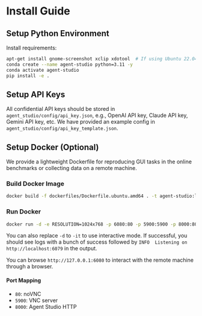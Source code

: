 # Install Guide

## Setup Python Environment

Install requirements:

```bash
apt-get install gnome-screenshot xclip xdotool  # If using Ubuntu 22.04
conda create --name agent-studio python=3.11 -y
conda activate agent-studio
pip install -e .
```

## Setup API Keys

All confidential API keys should be stored in `agent_studio/config/api_key.json`, e.g., OpenAI API key, Claude API key, Gemini API key, etc. We have provided an example config in `agent_studio/config/api_key_template.json`.

## Setup Docker (Optional)

We provide a lightweight Dockerfile for reproducing GUI tasks in the online benchmarks or collecting data on a remote machine.

### Build Docker Image

```bash
docker build -f dockerfiles/Dockerfile.ubuntu.amd64 . -t agent-studio:latest
```

### Run Docker

```bash
docker run -d -e RESOLUTION=1024x768 -p 6080:80 -p 5900:5900 -p 8000:8000 -e VNC_PASSWORD=123456 -v /dev/shm:/dev/shm -v ${PWD}/agent_studio/config/:/home/ubuntu/agent_studio/agent_studio/config -v ${PWD}/evals/online_benchmarks/files:/home/ubuntu/agent_studio/data:ro agent-studio:latest
```

You can also replace `-d` to `-it` to use interactive mode. If successful, you should see logs with a bunch of success followed by `INFO  Listening on http://localhost:6079` in the output.

You can browse `http://127.0.0.1:6080` to interact with the remote machine through a browser.

#### Port Mapping

-   `80`: noVNC
-   `5900`: VNC server
-   `8000`: Agent Studio HTTP
